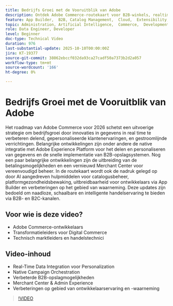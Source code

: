 ```yaml
---
title: Bedrijfs Groei met de Vooruitblik van Adobe
description: Ontdek Adobe Commerce-routekaart voor B2B-winkels, realtime personalisatie, betalingen en door AI aangedreven bedrijfs- en ontwikkelaarservaring.
feature: App Builder,  B2B, Catalog Management,  Cloud,  Extensibility, Observability, Payments, Personalization, Storefront, Saas
topic: Administration, Artificial Intelligence,  Commerce,  Development, Headless,  Performance, Personalization, Security
role: Data Engineer, Developer
level: Beginner
doc-type: Technical Video
duration: 976
last-substantial-update: 2025-10-10T00:00:00Z
jira: KT-19377
source-git-commit: 38062ebccf032da93ca27cadf50a7373b2d2a057
workflow-type: tm+mt
source-wordcount: '166'
ht-degree: 0%

---
```



# Bedrijfs Groei met de Vooruitblik van Adobe

Het roadmap van Adobe Commerce voor 2026 schetst een uitvoerige strategie om bedrijfsgroei door innovaties in gegevens in real time te verbeteren delend, gepersonaliseerde klantenervaringen, en gestroomlijnde verrichtingen. Belangrijke ontwikkelingen zijn onder andere de native integratie met Adobe Experience Platform voor het delen en personaliseren van gegevens en de snelle implementatie van B2B-opslagsystemen. Nog een paar belangrijke ontwikkelingen zijn de uitbreiding van de betalingsmogelijkheden en een vernieuwd Merchant Center voor vereenvoudigd beheer. In de routekaart wordt ook de nadruk gelegd op door AI aangedreven hulpmiddelen voor catalogusbeheer, platformgezondheidsbewaking, uitbreidbaarheid voor ontwikkelaars via App Builder en verbeteringen op het gebied van waarneming. Deze updates zijn bedoeld om naadloze, schaalbare en intelligente handelservaring te bieden via B2B- en B2C-kanalen.

## Voor wie is deze video?

* Adobe Commerce-ontwikkelaars
* Transformatieleiders voor Digital Commerce
* Technisch marktleiders en handelstechnici

## Video-inhoud

* Real-Time Data Integration voor Personalization
* Native Campaign Orchestration
* Verbeterde B2B-opslagmogelijkheden
* Merchant Center &amp; Admin Experience
* Verbeteringen op gebied van ontwikkelaarservaring en -waarneming

>[!VIDEO](https://video.tv.adobe.com/v/3475712/?learn=on&enablevpops&captions=dut)